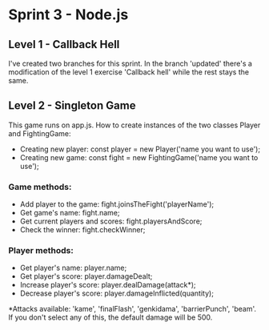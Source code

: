 # Sprint 3 - Node.js

## Level 1 - Callback Hell

I've created two branches for this sprint. In the branch 'updated' there's a modification of the level 1 exercise 'Callback hell' while the rest stays the same.

##  Level 2 - Singleton Game

This game runs on app.js. How to create instances of the two classes Player and FightingGame:

- Creating new player: const player = new Player('name you want to use');
- Creating new game: const fight = new FightingGame('name you want to use');


 ### Game methods:

 - Add player to the game: fight.joinsTheFight('playerName');
 - Get game's name: fight.name;
 - Get current players and scores: fight.playersAndScore;
 - Check the winner: fight.checkWinner;

 ### Player methods:

 - Get player's name: player.name;
 - Get player's score: player.damageDealt;
 - Increase player's score: player.dealDamage(attack*);
 - Decrease player's score: player.damageInflicted(quantity);

 *Attacks available: 'kame', 'finalFlash', 'genkidama', 'barrierPunch', 'beam'. If you don't select any of this, the default damage will be 500.